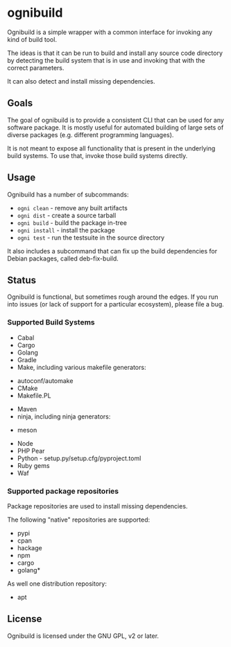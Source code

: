 # ognibuild

Ognibuild is a simple wrapper with a common interface for invoking any kind of
build tool.

The ideas is that it can be run to build and install any source code directory
by detecting the build system that is in use and invoking that with the correct
parameters.

It can also detect and install missing dependencies.

## Goals

The goal of ognibuild is to provide a consistent CLI that can be used for any
software package. It is mostly useful for automated building of
large sets of diverse packages (e.g. different programming languages).

It is not meant to expose all functionality that is present in the underlying
build systems. To use that, invoke those build systems directly.

## Usage

Ognibuild has a number of subcommands:

 * ``ogni clean`` - remove any built artifacts
 * ``ogni dist`` - create a source tarball
 * ``ogni build`` - build the package in-tree
 * ``ogni install`` - install the package
 * ``ogni test`` - run the testsuite in the source directory

It also includes a subcommand that can fix up the build dependencies
for Debian packages, called deb-fix-build.

## Status

Ognibuild is functional, but sometimes rough around the edges. If you run into
issues (or lack of support for a particular ecosystem), please file a bug.

### Supported Build Systems

- Cabal
- Cargo
- Golang
- Gradle
- Make, including various makefile generators:
 + autoconf/automake
 + CMake
 + Makefile.PL
- Maven
- ninja, including ninja generators:
 + meson
- Node
- PHP Pear
- Python - setup.py/setup.cfg/pyproject.toml
- Ruby gems
- Waf

### Supported package repositories

Package repositories are used to install missing dependencies.

The following "native" repositories are supported:

- pypi
- cpan
- hackage
- npm
- cargo
- golang\*

As well one distribution repository:

- apt

## License

Ognibuild is licensed under the GNU GPL, v2 or later.
